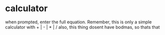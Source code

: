 # calculator

when prompted, enter the full equation. 
Remember, this is only a simple calculator with + | - | * | /
also, this thing dosent have bodmas, so thats that
